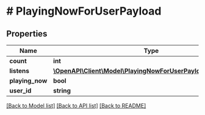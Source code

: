 # # PlayingNowForUserPayload

## Properties

Name | Type | Description | Notes
------------ | ------------- | ------------- | -------------
**count** | **int** |  |
**listens** | [**\OpenAPI\Client\Model\PlayingNowForUserPayloadListensInner[]**](PlayingNowForUserPayloadListensInner.md) |  |
**playing_now** | **bool** |  |
**user_id** | **string** |  |

[[Back to Model list]](../../README.md#models) [[Back to API list]](../../README.md#endpoints) [[Back to README]](../../README.md)

